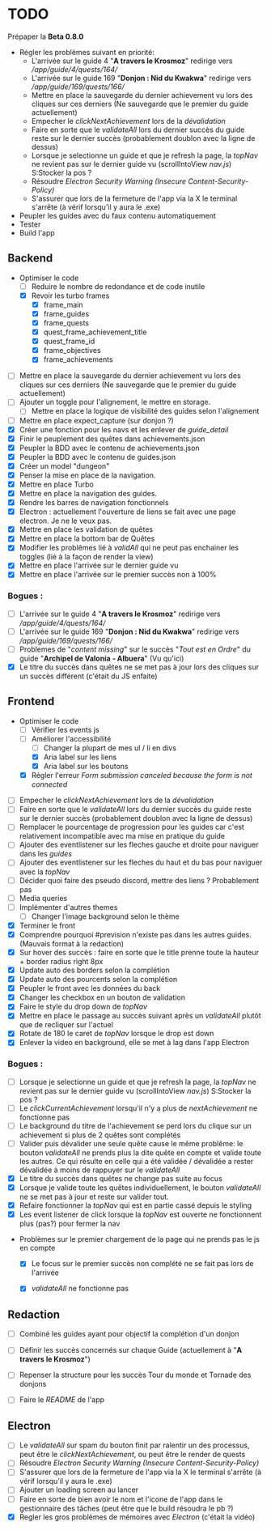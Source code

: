 # TODO

Prépaper la **Beta 0.8.0**
- Régler les problèmes suivant en priorité:
    - L'arrivée sur le guide 4 "**A travers le Krosmoz**" redirige vers */app/guide/4/quests/164/* 
    - L'arrivée sur le guide 169 "**Donjon : Nid du Kwakwa**" redirige vers */app/guide/169/quests/166/*
    - Mettre en place la sauvegarde du dernier achievement vu lors des cliques sur ces derniers (Ne sauvegarde que le premier du guide actuellement)
    - Empecher le *clickNextAchievement* lors de la *dévalidation*
    - Faire en sorte que le *validateAll* lors du dernier succès du guide reste sur le dernier succès (probablement doublon avec la ligne de dessus) 
    - Lorsque je selectionne un guide et que je refresh la page, la *topNav* ne revient pas sur le dernier guide vu (scrollIntoView *nav.js*) S:Stocker la pos ?
    - Résoudre *Electron Security Warning (Insecure Content-Security-Policy)*
    - S'assurer que lors de la fermeture de l'app via la X le terminal s'arrête (à vérif lorsqu'il y aura le .exe)
- Peupler les guides avec du faux contenu automatiquement
- Tester
- Build l'app

## Backend

- Optimiser le code
    - [ ] Reduire le nombre de redondance et de code inutile
    - [x] Revoir les turbo frames
        - [x] frame_main
        - [x] frame_guides
        - [x] frame_quests
        - [x] quest_frame_achievement_title
        - [x] quest_frame_id
        - [x] frame_objectives
        - [x] frame_achievements
- [ ] Mettre en place la sauvegarde du dernier achievement vu lors des cliques sur ces derniers (Ne sauvegarde que le premier du guide actuellement)
- [ ] Ajouter un toggle pour l'alignement, le mettre en storage.
    - [ ] Mettre en place la logique de visibilité des guides selon l'alignement
- [ ] Mettre en place expect_capture (sur donjon ?)
- [x] Créer une fonction pour les navs et les enlever de *guide_detail*
- [x] Finir le peuplement des quêtes dans achievements.json
- [x] Peupler la BDD avec le contenu de achievements.json
- [x] Peupler la BDD avec le contenu de guides.json
- [x] Créer un model "dungeon"
- [x] Penser la mise en place de la navigation.
- [x] Mettre en place Turbo
- [x] Mettre en place la navigation des guides.
- [x] Rendre les barres de navigation fonctionnels
- [x] Electron : actuellement l'ouverture de liens se fait avec une page electron. Je ne le veux pas.
- [x] Mettre en place les validation de quêtes
- [x] Mettre en place la bottom bar de Quêtes
- [x] Modifier les problêmes lié à _validAll_ qui ne peut pas enchainer les toggles (lié à la façon de render la view)
- [x] Mettre en place l'arrivée sur le dernier guide vu
- [x] Mettre en place l'arrivée sur le premier succès non à 100%

### Bogues :

- [ ] L'arrivée sur le guide 4 "**A travers le Krosmoz**" redirige vers */app/guide/4/quests/164/* 
- [ ] L'arrivée sur le guide 169 "**Donjon : Nid du Kwakwa**" redirige vers */app/guide/169/quests/166/*
- [ ] Problemes de "*content missing*" sur le succès "*Tout est en Ordre*" du guide "**Archipel de Valonia - Albuera**" (Vu qu'ici)
- [x] Le titre du succès dans quêtes ne se met pas à jour lors des cliques sur un succès différent (c'était du JS enfaite)

## Frontend

- Optimiser le code 
    - [ ] Vérifier les events js
    - [ ] Améliorer l'accessibilité
        - [ ] Changer la plupart de mes ul / li en divs
        - [x] Aria label sur les liens
        - [x] Aria label sur les boutons
    - [x] Régler l'erreur *Form submission canceled because the form is not connected*
- [ ] Empecher le *clickNextAchievement* lors de la *dévalidation*
- [ ] Faire en sorte que le *validateAll* lors du dernier succès du guide reste sur le dernier succès (probablement doublon avec la ligne de dessus) 
- [ ] Remplacer le pourcentage de progression pour les guides car c'est relativement incompatible avec ma mise en pratique du guide
- [ ] Ajouter des eventlistener sur les fleches gauche et droite pour naviguer dans les *guides*
- [ ] Ajouter des eventlistener sur les fleches du haut et du bas pour naviguer avec la *topNav*
- [ ] Décider quoi faire des pseudo discord, mettre des liens ? Probablement pas
- [ ] Media queries
- [ ] Implémenter d'autres themes
    - [ ] Changer l'image background selon le thème
- [x] Terminer le front
- [x] Comprendre pourquoi #prevision n'existe pas dans les autres guides. (Mauvais format à la redaction)
- [x] Sur hover des succès : faire en sorte que le title prenne toute la hauteur + border radius right 8px
- [x] Update auto des borders selon la complétion
- [x] Update auto des pourcents selon la complétion
- [x] Peupler le front avec les données du back
- [x] Changer les checkbox en un bouton de validation
- [x] Faire le style du drop down de _topNav_
- [x] Mettre en place le passage au succès suivant après un _validateAll_ plutôt que de recliquer sur l'actuel
- [x] Rotate de 180 le caret de _topNav_ lorsque le drop est down
- [x] Enlever la video en background, elle se met à lag dans l'app Electron

### Bogues :

- [ ] Lorsque je selectionne un guide et que je refresh la page, la *topNav* ne revient pas sur le dernier guide vu (scrollIntoView *nav.js*) S:Stocker la pos ?
- [ ] Le *clickCurrentAchievement* lorsqu'il n'y a plus de *nextAchievement* ne fonctionne pas
- [ ] Le background du titre de l'achievement se perd lors du clique sur un achievement si plus de 2 quêtes sont complétés
- [ ] Valider puis dévalider une seule quête cause le même problême: le bouton _validateAll_ ne prends plus la dite quête en compte et valide toute les autres. Ce qui résulte en celle qui a été validée / dévalidée a rester dévalidée à moins de rappuyer sur le _validateAll_
- [x] Le titre du succès dans quêtes ne change pas suite au focus
- [x] Lorsque je valide toute les quêtes individuellement, le bouton _validateAll_ ne se met pas à jour et reste sur valider tout.
- [x] Refaire fonctionner la *topNav* qui est en partie cassé depuis le styling
- [x] Les event listener de click lorsque la _topNav_ est ouverte ne fonctionnent plus (pas?) pour fermer la nav
- Problèmes sur le premier chargement de la page qui ne prends pas le js en compte
    - [x] Le focus sur le premier succès non complété ne se fait pas lors de l'arrivée
    - [x] _validateAll_ ne fonctionne pas


## Redaction

- [ ] Combiné les guides ayant pour objectif la complétion d'un donjon
- [ ] Définir les succès concernés sur chaque Guide (actuellement à "**A travers le Krosmoz**")
- [ ] Repenser la structure pour les succès Tour du monde et Tornade des donjons
- [ ] Faire le _README_ de l'app


## Electron 

- [ ] Le *validateAll* sur spam du bouton finit par ralentir un des processus, peut être le *clickNextAchievement*, ou peut être le render de quests    
- [ ] Résoudre *Electron Security Warning (Insecure Content-Security-Policy)*
- [ ] S'assurer que lors de la fermeture de l'app via la X le terminal s'arrête (à vérif lorsqu'il y aura le .exe)
- [ ] Ajouter un loading screen au lancer
- [ ] Faire en sorte de bien avoir le nom et l'icone de l'app dans le gestionnaire des tâches (peut être que le build résoudra le pb ?)
- [x] Regler les gros problèmes de mémoires avec *Electron* (c'était la vidéo)
